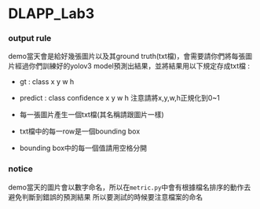 # DLAPP_Lab3
### output rule
demo當天會是給好幾張圖片以及其ground truth(txt檔)，會需要請你們將每張圖片經過你們訓練好的yolov3 model預測出結果，並將結果用以下規定存成txt檔 : 
- gt : class x y w h
- predict : class confidence x y w h
注意請將x,y,w,h正規化到0~1

- 每一張圖片產生一個txt檔(其名稱請跟圖片一樣)
- txt檔中的每一row是一個bounding box
- bounding box中的每一個值請用空格分開

### notice
demo當天的圖片會以數字命名，所以在```metric.py```中會有根據檔名排序的動作去避免判斷到錯誤的預測結果
所以要測試的時候要注意檔案的命名
